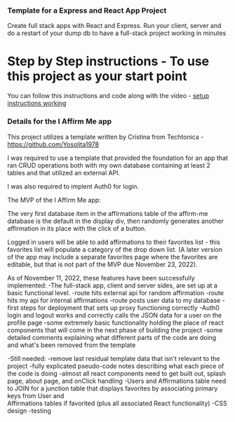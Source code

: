 ### Template for a Express and React App Project
Create full stack apps with React and Express. Run your client, server and do a restart of your dump db to have a full-stack project working in minutes

# Step by Step instructions - To use this project as your start point
You can follow this instructions and code along with the video - [setup instructions working](https://www.dropbox.com/s/tthmdat3n3vp3be/SettingUpTemplate.mov?dl=0)

### Details for the I Affirm Me app
This project utilizes a template written by Cristina from Techtonica - https://github.com/Yosolita1978

I was required to use a template that provided the foundation for an app that ran CRUD operations both with my own database containing at least 2 tables and that utilized an external API. 

I was also required to implent Auth0 for login.

The MVP of the I Affirm Me app:

The very first database item in the affirmations table of the affirm-me database is the default in the display div, then randomly generates another affirmation in its place with the click of a button. 

Logged in users will be able to add affirmations to their favorites list - this favorites list will populate a category of the drop down list. (A later version of the app may include a separate favorites page where the favorites are editable, but that is not part of the MVP due November 23, 2022).

As of November 11, 2022, these features have been successfully implemented:
  -The full-stack app, client and server sides, are set up at a basic functional level.
      -route hits external api for random affirmation
      -route hits my api for internal affirmations
      -route posts user data to my database 
      -first steps for deployment that sets up proxy functioning correctly
      -Auth0 login and logout works and correctly calls the JSON data for a user on the profile page
      -some extremely basic functionality holding the place of react components that will come in the next phase of building the project
      -some detailed comments explaining what different parts of the code are doing and what's been removed from the template
      
  -Still needed:
      -remove last residual template data that isn't relevant to the project
      -fully explicated pseudo-code notes describing what each piece of the code is doing
      -almost all react components need to get built out, splash page, about page, and onClick handling
      -Users and Affirmations table need to JOIN for a junction table that displays favorites by associating primary keys from User and   
       Affirmations tables if favorited (plus all associated React functionality)
      -CSS design
      -testing
